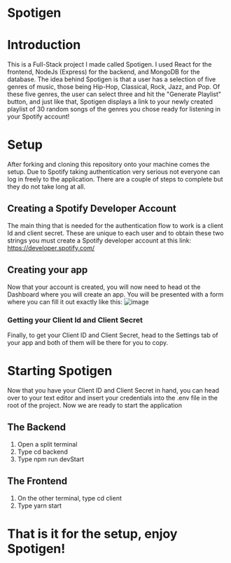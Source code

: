 ﻿# Spotigen

# Introduction
This is a Full-Stack project I made called Spotigen. I used React for the frontend, NodeJs (Express) for the backend, and MongoDB for the database. The idea behind Spotigen is that a user has a selection of five genres of music, those being Hip-Hop, Classical, Rock, Jazz, and Pop. Of these five genres, the user can select three and hit the "Generate Playlist" button, and just like that, Spotigen displays a link to your newly created playlist of 30 random songs of the genres you chose ready for listening in your Spotify account!

# Setup
After forking and cloning this repository onto your machine comes the setup. Due to Spotify taking authentication very serious not everyone can log in freely to the application. There are a couple of steps to complete but they do not take long at all.

## Creating a Spotify Developer Account
The main thing that is needed for the authentication flow to work is a client Id and client secret. These are unique to each user and to obtain these two strings you must create a Spotify developer account at this link: https://developer.spotify.com/

## Creating your app
Now that your account is created, you will now need to head ot the Dashboard where you will create an app. You will be presented with a form where you can fill it out exactly like this: ![image](https://user-images.githubusercontent.com/103136187/236570108-4849797e-4069-4932-abf9-6ff9e420994a.png)

### Getting your Client Id and Client Secret
Finally, to get your Client ID and Client Secret, head to the Settings tab of your app and both of them will be there for you to copy.

# Starting Spotigen

Now that you have your Client ID and Client Secret in hand, you can head over to your text editor and insert your credentials into the .env file in the root of the project. Now we are ready to start the application

## The Backend

1. Open a split terminal
2. Type cd backend
3. Type npm run devStart

## The Frontend
1. On the other terminal, type cd client
2. Type yarn start


# That is it for the setup, enjoy Spotigen!






